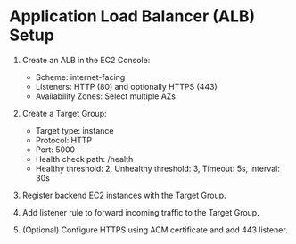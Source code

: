 # Application Load Balancer (ALB) Setup

1. Create an ALB in the EC2 Console:
   - Scheme: internet-facing
   - Listeners: HTTP (80) and optionally HTTPS (443)
   - Availability Zones: Select multiple AZs

2. Create a Target Group:
   - Target type: instance
   - Protocol: HTTP
   - Port: 5000
   - Health check path: /health
   - Healthy threshold: 2, Unhealthy threshold: 3, Timeout: 5s, Interval: 30s

3. Register backend EC2 instances with the Target Group.

4. Add listener rule to forward incoming traffic to the Target Group.

5. (Optional) Configure HTTPS using ACM certificate and add 443 listener.
